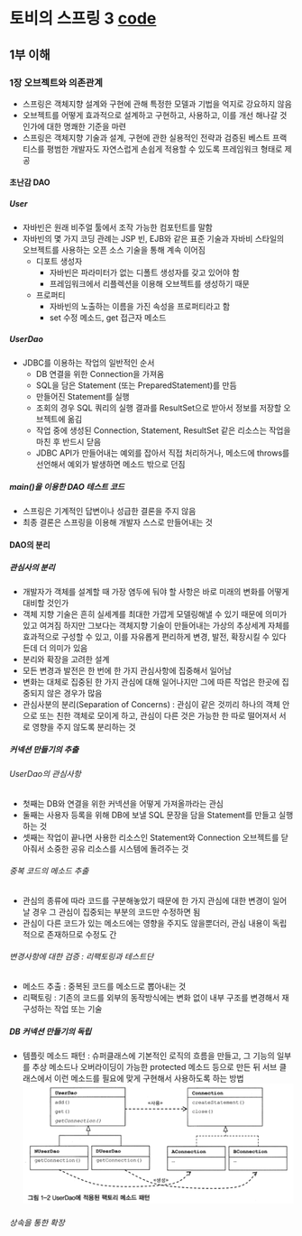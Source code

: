 # 토비의 스프링 3 [code](https://github.com/csj4032/enjoy-spring/tree/master/toby)

## 1부 이해
### 1장 오브젝트와 의존관계
* 스프링은 객체지향 설계와 구현에 관해 특정한 모델과 기법을 억지로 강요하지 않음
* 오브젝트를 어떻게 효과적으로 설계하고 구현하고, 사용하고, 이를 개선 해나갈 것인가에 대한 명쾌한 기준을 마련
* 스프링은 객체지향 기술과 설계, 구현에 관한 실용적인 전략과 검증된 베스트 프랙티스를 평범한 개발자도 자연스럽게 손쉽게 적용할 수 있도록 프레임워크 형태로 제공
#### 초난감 DAO
##### User
* 자바빈은 원래 비주얼 툴에서 조작 가능한 컴포턴트를 말함
* 자바빈의 몇 가지 코딩 관례는 JSP 빈, EJB와 같은 표준 기술과 자바비 스타일의 오브젝트를 사용하는 오픈 소스 기술을 통해 계속 이어짐
  * 디포트 생성자
    * 자바빈은 파라미터가 없는 디폴트 생성자를 갖고 있어야 함
    * 프레임워크에서 리플렉션을 이용해 오브젝트를 생성하기 때문
  * 프로퍼티
    * 자바빈의 노출하는 이름을 가진 속성을 프로퍼티라고 함
    * set 수정 메소드, get 접근자 메소드
##### UserDao
* JDBC를 이용하는 작업의 일반적인 순서
  * DB 연결을 위한 Connection을 가져옴
  * SQL을 담은 Statement (또는 PreparedStatement)를 만듬
  * 만들어진 Statement를 실행
  * 조회의 경우 SQL 쿼리의 실행 결과를 ResultSet으로 받아서 정보를 저장할 오브젝트에 옮김
  * 작업 중에 생성된 Connection, Statement, ResultSet 같은 리소스는 작업을 마친 후 반드시 닫음
  * JDBC API가 만들어내는 예외를 잡아서 직접 처리하거나, 메소드에 throws를 선언해서 예외가 발생하면 메소드 밖으로 던짐
##### main()을 이용한 DAO 테스트 코드
* 스프링은 기계적인 답변이나 성급한 결론을 주지 않음
* 최종 결론은 스프링을 이용해 개발자 스스로 만들어내는 것
#### DAO의 분리
##### 관심사의 분리
* 개발자가 객체를 설계할 때 가장 염두에 둬야 할 사항은 바로 미래의 변화를 어떻게 대비할 것인가
* 객체 지향 기술은 흔히 실세계를 최대한 가깝게 모델링해낼 수 있기 때문에 의미가 있고 여겨짐 하지만 그보다는 객체지향 기술이 만들어내는 가상의 추상세계 자체를 효과적으로 구성할 수 있고, 이를 자유롭게 편리하게 변경, 발전, 확장시킬 수 있다든데 더 의미가 있음
* 분리와 확장을 고려한 설계
* 모든 변경과 발전은 한 번에 한 가지 관심사항에 집중해서 일어남
* 변화는 대체로 집중된 한 가지 관심에 대해 일어나지만 그에 따른 작업은 한곳에 집중되지 않은 경우가 많음
* 관심사분의 분리(Separation of Concerns) : 관심이 같은 것끼리 하나의 객체 안으로 또는 친한 객체로 모이게 하고, 관심이 다른 것은 가능한 한 따로 떨어져서 서로 영향을 주지 않도록 분리하는 것
##### 커넥션 만들기의 추출
###### UserDao의 관심사항
* 첫째는 DB와 연결을 위한 커넥션을 어떻게 가져올까라는 관심
* 둘째는 사용자 등록을 위해 DB에 보낼 SQL 문장을 담을 Statement를 만들고 실행하는 것
* 셋째는 작업이 끝나면 사용한 리소스인 Statement와 Connection 오브젝트를 닫아줘서 소중한 공유 리소스를 시스템에 돌려주는 것
###### 중복 코드의 메소드 추출
* 관심의 종류에 따라 코드를 구분해놓았기 때문에 한 가지 관심에 대한 변경이 일어날 경우 그 관심이 집중되는 부분의 코드만 수정하면 됨
* 관심이 다른 코드가 있는 메소드에는 영향을 주지도 않을뿐더러, 관심 내용이 독립적으로 존재하므로 수정도 간
###### 변경사항에 대한 검증 : 리팩토링과 테스트단
* 메소드 추출 : 중복된 코드를 메소드로 뽑아내는 것
* 리팩토링 : 기존의 코드를 외부의 동작방식에는 변화 없이 내부 구조를 변경해서 재구성하는 작업 또는 기술
##### DB 커넥션 만들기의 독립
* 템플릿 메소드 패턴 : 슈퍼클래스에 기본적인 로직의 흐름을 만들고, 그 기능의 일부를 추상 메소드나 오버라이딩이 가능한 protected 메소드 등으로 만든 뒤 서브 클래스에서 이런 메소드를 필요에 맞게 구현해서 사용하도록 하는 방법
![UserDao에 적용된 팩토리 메소드 패턴](/images/프로그래밍_언어/자바/토비의스프링3/figure_1-2.png)
###### 상속을 통한 확장
